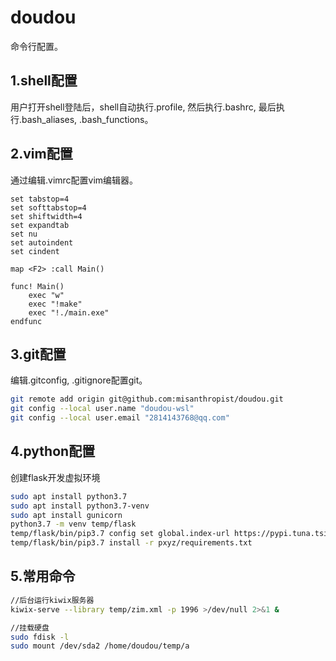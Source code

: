 # doudou

命令行配置。

## 1.shell配置

用户打开shell登陆后，shell自动执行.profile, 然后执行.bashrc, 最后执行.bash_aliases, .bash_functions。

## 2.vim配置

通过编辑.vimrc配置vim编辑器。

```vimrc
set tabstop=4
set softtabstop=4
set shiftwidth=4
set expandtab
set nu
set autoindent
set cindent

map <F2> :call Main()

func! Main()
    exec "w"
    exec "!make"
    exec "!./main.exe"
endfunc
```

## 3.git配置

编辑.gitconfig, .gitignore配置git。

```bash
git remote add origin git@github.com:misanthropist/doudou.git
git config --local user.name "doudou-wsl"
git config --local user.email "2814143768@qq.com"
```

## 4.python配置

创建flask开发虚拟环境

```bash
sudo apt install python3.7
sudo apt install python3.7-venv
sudo apt install gunicorn
python3.7 -m venv temp/flask
temp/flask/bin/pip3.7 config set global.index-url https://pypi.tuna.tsinghua.edu.cn/simple
temp/flask/bin/pip3.7 install -r pxyz/requirements.txt
```

## 5.常用命令

```bash
//后台运行kiwix服务器
kiwix-serve --library temp/zim.xml -p 1996 >/dev/null 2>&1 &

//挂载硬盘
sudo fdisk -l
sudo mount /dev/sda2 /home/doudou/temp/a
```